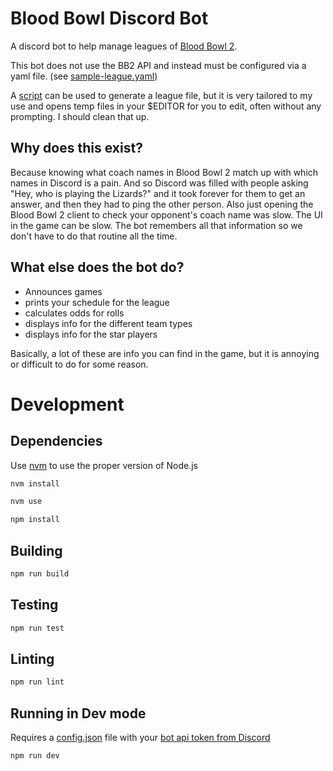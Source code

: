 # Blood Bowl Discord Bot

A discord bot to help manage leagues of [Blood Bowl 2](https://store.steampowered.com/app/236690/Blood_Bowl_2/).

This bot does not use the BB2 API and instead must be configured via a yaml file. (see [sample-league.yaml](./sample-league.yaml))

A [script](./scripts/make-league.ts) can be used to generate a league file, but it is very tailored to my use and opens temp files in your $EDITOR for you to edit, often without any prompting. I should clean that up.

## Why does this exist?

Because knowing what coach names in Blood Bowl 2 match up with which names in Discord is a pain. And so Discord was filled with people asking "Hey, who is playing the Lizards?" and it took forever for them to get an answer, and then they had to ping the other person. Also just opening the Blood Bowl 2 client to check your opponent's coach name was slow. The UI in the game can be slow. The bot remembers all that information so we don't have to do that routine all the time.

## What else does the bot do?

* Announces games
* prints your schedule for the league
* calculates odds for rolls
* displays info for the different team types
* displays info for the star players

Basically, a lot of these are info you can find in the game, but it is annoying or difficult to do for some reason.

# Development

## Dependencies

Use [nvm](https://github.com/nvm-sh/nvm) to use the proper version of Node.js

```bash
nvm install

nvm use
```

```bash
npm install
```

## Building

```bash
npm run build
```

## Testing

```bash
npm run test
```

## Linting

```bash
npm run lint
```

## Running in Dev mode

Requires a [config.json](https://discordjs.guide/creating-your-bot/#using-config-json) file with your [bot api token from Discord](https://discordjs.guide/preparations/setting-up-a-bot-application.html#your-bot-s-token)

```bash
npm run dev
```

